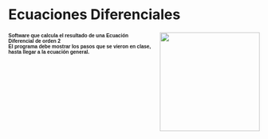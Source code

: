 # Ecuaciones Diferenciales
<div class="separator" style="clear: both; text-align: center;">
<a href="https://1.bp.blogspot.com/-QL5p276Vs08/WQfNiGSA1sI/AAAAAAAAAuU/2gfPZ2wtiKM1xepoM0gNGrA9OzfY1jAOgCLcB/s1600/Software.png" imageanchor="1" style="clear: right; float: right; margin-bottom: 1em; margin-left: 1em; text-align: right;"><img border="0" height="199" src="https://1.bp.blogspot.com/-QL5p276Vs08/WQfNiGSA1sI/AAAAAAAAAuU/2gfPZ2wtiKM1xepoM0gNGrA9OzfY1jAOgCLcB/s200/Software.png" width="200" /></a></div>
<h4>
<div style="text-align: left;">
<b><span style="font-family: &quot;verdana&quot; , sans-serif; font-size: x-small;">Software que calcula el resultado de una Ecuación Diferencial de orden 2</span></b></div>
<b><div style="text-align: left;">
<b><span style="font-family: &quot;verdana&quot; , sans-serif; font-size: x-small;">El programa debe mostrar los pasos que se vieron en clase, hasta llegar a la ecuación general.</span></b></div>
</b></h4>
